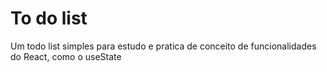 # To do list

Um todo list simples para estudo e pratica de conceito de funcionalidades do React, como o useState
